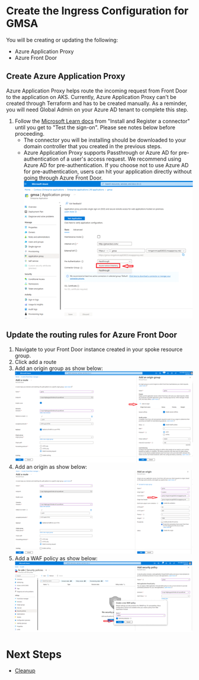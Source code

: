 # Create the Ingress Configuration for GMSA

You will be creating or updating the following:
* Azure Application Proxy
* Azure Front Door

## Create Azure Application Proxy
Azure Application Proxy helps route the incoming request from Front Door to the application on AKS. Currently, Azure Application Proxy can't be created through Terraform and has to be created manually. As a reminder, you will need Global Admin on your Azure AD tenant to complete this step. 

1. Follow the [Microsoft Learn docs](https://learn.microsoft.com/azure/active-directory/app-proxy/application-proxy-add-on-premises-application#install-and-register-a-connector) from "Install and Register a connector" until you get to "Test the sign-on". Please see notes below before proceeding.
   - The connector you will be installing should be downloaded to your domain controller that you created in the previous steps.
   - Azure Application Proxy supports Passthrough or Azure AD for pre-authentication of a user's access request. We recommend using Azure AD for pre-authentication. If you choose not to use Azure AD for pre-authentication, users can hit your application directly without going through Azure Front Door.
   ![App Proxy](../../../media/appproxy.png)
   
## Update the routing rules for Azure Front Door
1. Navigate to your Front Door instance created in your spoke resource group. 
2. Click add a route
3. Add an origin group as show below:
   ![Origin group](../../../media/FrontDoor_OriginGroup.png)
4. Add an origin as show below:
   ![Origin](../../../media/FrontDoor_Origin.png)
5. Add a WAF policy as show below:
   ![WAF](../../../media/FrontDoor_WAF.png)


# Next Steps
- [Cleanup](../../Terraform/../AKS-Secure-Baseline-PrivateCluster/Terraform/10-cleanup.md)